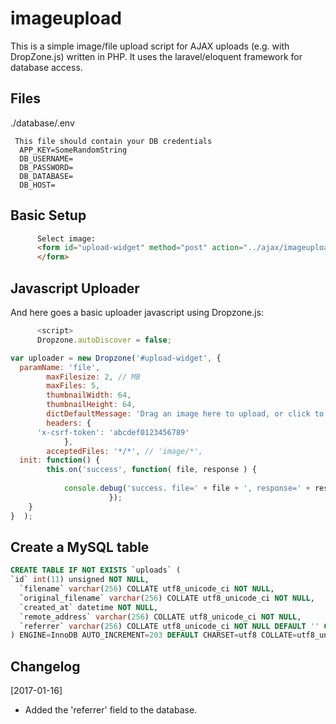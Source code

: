 # imageupload

This is a simple image/file upload script for AJAX uploads (e.g. with DropZone.js) written in PHP.
It uses the laravel/eloquent framework for database access.



Files
-----
 ./database/.env

```text
 This file should contain your DB credentials
  APP_KEY=SomeRandomString
  DB_USERNAME=
  DB_PASSWORD=
  DB_DATABASE=
  DB_HOST=
```

Basic Setup
-----------
```html
      Select image:
      <form id="upload-widget" method="post" action="../ajax/imageupload.ajax.php" class="dropzone">
      </form>
```

Javascript Uploader
-------------------
And here goes a basic uploader javascript using Dropzone.js:
```javascript
      <script>
      Dropzone.autoDiscover = false;

var uploader = new Dropzone('#upload-widget', {
  paramName: 'file',
        maxFilesize: 2, // MB
        maxFiles: 5,
        thumbnailWidth: 64,
        thumbnailHeight: 64,
        dictDefaultMessage: 'Drag an image here to upload, or click to select one',
        headers: {
      'x-csrf-token': 'abcdef0123456789'
            },
        acceptedFiles: '*/*', // 'image/*',
  init: function() {
        this.on('success', function( file, response ) {
          
            console.debug('success. file=' + file + ', response=' + response );
                      });
    }
}  );
```

Create a MySQL table
--------------------
```sql
CREATE TABLE IF NOT EXISTS `uploads` (
`id` int(11) unsigned NOT NULL,
  `filename` varchar(256) COLLATE utf8_unicode_ci NOT NULL,
  `original_filename` varchar(256) COLLATE utf8_unicode_ci NOT NULL,
  `created_at` datetime NOT NULL,
  `remote_address` varchar(256) COLLATE utf8_unicode_ci NOT NULL,
  `referrer` varchar(256) COLLATE utf8_unicode_ci NOT NULL DEFAULT '' COMMENT 'The referring website.'
) ENGINE=InnoDB AUTO_INCREMENT=203 DEFAULT CHARSET=utf8 COLLATE=utf8_unicode_ci COMMENT='Tracks all uploaded files.';
```

Changelog
---------
[2017-01-16]
 * Added the 'referrer' field to the database.
